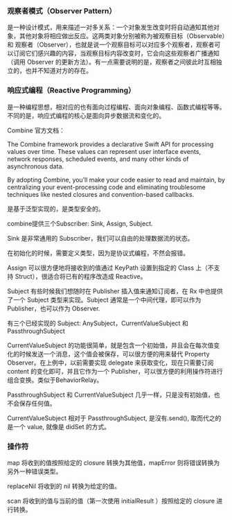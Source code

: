 ### 观察者模式（Observer Pattern）
是一种设计模式，用来描述一对多关系：一个对象发生改变时将自动通知其他对象，其他对象将相应做出反应。这两类对象分别被称为被观察目标（Observable）和 观察者（Observer），也就是说一个观察目标可以对应多个观察者，观察者可以订阅它们感兴趣的内容，当观察目标内容改变时，它会向这些观察者广播通知（调用 Observer 的更新方法）。有一点需要说明的是，观察者之间彼此时互相独立的，也并不知道对方的存在。

### 响应式编程（Reactive Programming）
是一种编程思想，相对应的也有面向过程编程、面向对象编程、函数式编程等等。不同的是，响应式编程的核心是面向异步数据流和变化的。

Combine
官方文档：

The Combine framework provides a declarative Swift API for processing values over time. These values can represent user interface events, network responses, scheduled events, and many other kinds of asynchronous data.

By adopting Combine, you’ll make your code easier to read and maintain, by centralizing your event-processing code and eliminating troublesome techniques like nested closures and convention-based callbacks.

是基于泛型实现的，是类型安全的。



combine提供三个Subscriber: Sink, Assign, Subject.

Sink 是非常通用的 Subscriber，我们可以自由的处理数据流的状态。

在初始化的时候，需要定义类型，因为是协议式编程，不然会报错。

Assign 可以很方便地将接收到的值通过 KeyPath 设置到指定的 Class 上（不支持 Struct），很适合将已有的程序改造成 Reactive。

Subject 有些时候我们想随时在 Publisher 插入值来通知订阅者，在 Rx 中也提供了一个 Subject 类型来实现。Subject 通常是一个中间代理，即可以作为 Publisher，也可以作为 Observer.

有三个已经实现的 Subject: AnySubject，CurrentValueSubject 和 PassthroughSubject 

CurrentValueSubject 的功能很简单，就是包含一个初始值，并且会在每次值变化的时候发送一个消息，这个值会被保存，可以很方便的用来替代 Property Observer。在上例中，以前需要实现 delegate 来获取变化，现在只需要订阅 content 的变化即可，并且它作为一个 Publisher，可以很方便的利用操作符进行组合变换。类似于BehaviorRelay。

PassthroughSubject 和 CurrentValueSubject 几乎一样，只是没有初始值，也不会保存任何值。

CurrentValueSubject 相对于 PassthroughSubject, 是沒有.send(), 取而代之的是一个 value, 就像是 didSet 的方式。

### 操作符

map 将收到的值按照给定的 closure 转换为其他值，mapError 则将错误转换为另外一种错误类型。

replaceNil 将收到的 nil 转换为给定的值。

scan 将收到的值与当前的值（第一次使用 initialResult ）按照给定的 closure 进行转换。
